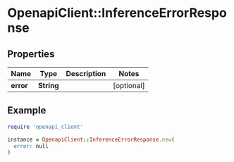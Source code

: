 # OpenapiClient::InferenceErrorResponse

## Properties

| Name | Type | Description | Notes |
| ---- | ---- | ----------- | ----- |
| **error** | **String** |  | [optional] |

## Example

```ruby
require 'openapi_client'

instance = OpenapiClient::InferenceErrorResponse.new(
  error: null
)
```

